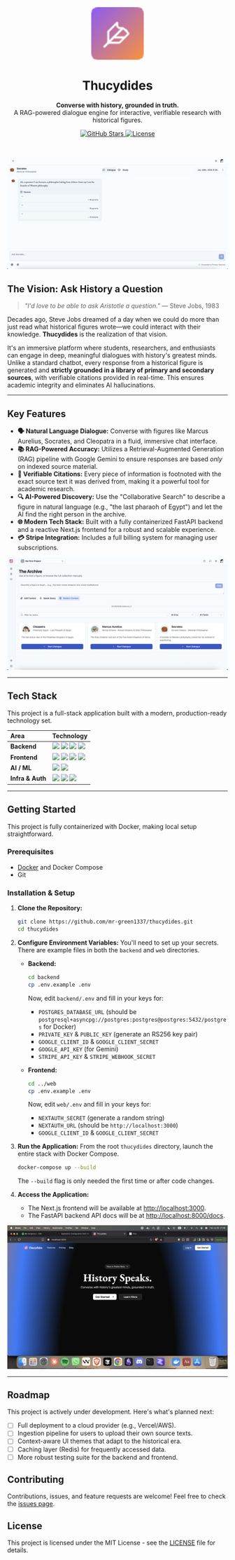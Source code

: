 <div align="center">
  <img src="https://raw.githubusercontent.com/mr-green1337/thucydides/main/assets/logo.png" alt="Thucydides Logo" width="120" />
  <h1 align="center">Thucydides</h1>
  <p align="center">
    <strong>Converse with history, grounded in truth.</strong>
    <br />
    A RAG-powered dialogue engine for interactive, verifiable research with historical figures.
  </p>
  <p align="center">
    <a href="https://github.com/mr-green1337/thucydides/stargazers">
      <img src="https://img.shields.io/github/stars/mr-green1337/thucydides?style=social" alt="GitHub Stars">
    </a>
    <a href="https://github.com/mr-green1337/thucydides/blob/main/LICENSE">
      <img src="https://img.shields.io/github/license/mr-green1337/thucydides?color=blue" alt="License">
    </a>
  </p>
</div>

<br />

<p align="center">
  <img src="https://raw.githubusercontent.com/mr-green1337/thucydides/main/assets/1.png" alt="Thucydides Dialogue Chamber">
</p>

## The Vision: Ask History a Question

> *"I'd love to be able to ask Aristotle a question."* — Steve Jobs, 1983

Decades ago, Steve Jobs dreamed of a day when we could do more than just read what historical figures wrote—we could interact with their knowledge. **Thucydides** is the realization of that vision.

It's an immersive platform where students, researchers, and enthusiasts can engage in deep, meaningful dialogues with history's greatest minds. Unlike a standard chatbot, every response from a historical figure is generated and **strictly grounded in a library of primary and secondary sources**, with verifiable citations provided in real-time. This ensures academic integrity and eliminates AI hallucinations.

---

## Key Features

- **🗣️ Natural Language Dialogue:** Converse with figures like Marcus Aurelius, Socrates, and Cleopatra in a fluid, immersive chat interface.
- **📚 RAG-Powered Accuracy:** Utilizes a Retrieval-Augmented Generation (RAG) pipeline with Google Gemini to ensure responses are based *only* on indexed source material.
- **🧾 Verifiable Citations:** Every piece of information is footnoted with the exact source text it was derived from, making it a powerful tool for academic research.
- **🔍 AI-Powered Discovery:** Use the "Collaborative Search" to describe a figure in natural language (e.g., "the last pharaoh of Egypt") and let the AI find the right person in the archive.
- **🌐 Modern Tech Stack:** Built with a fully containerized FastAPI backend and a reactive Next.js frontend for a robust and scalable experience.
- **💳 Stripe Integration:** Includes a full billing system for managing user subscriptions.

<p align="center">
  <img src="https://raw.githubusercontent.com/mr-green1337/thucydides/main/assets/2.png" alt="The Archive">
</p>

---

## Tech Stack

This project is a full-stack application built with a modern, production-ready technology set.

| Area      | Technology                                                                                                                              |
| :-------- | :-------------------------------------------------------------------------------------------------------------------------------------- |
| **Backend**   | <img src="https://img.shields.io/badge/Python-3776AB?style=for-the-badge&logo=python&logoColor=white" /> <img src="https://img.shields.io/badge/FastAPI-009688?style=for-the-badge&logo=fastapi&logoColor=white" /> <img src="https://img.shields.io/badge/SQLModel-48B0F0?style=for-the-badge&logo=python&logoColor=white" /> <img src="https://img.shields.io/badge/PostgreSQL-4169E1?style=for-the-badge&logo=postgresql&logoColor=white" /> |
| **Frontend**  | <img src="https://img.shields.io/badge/Next.js-000000?style=for-the-badge&logo=nextdotjs&logoColor=white" /> <img src="https://img.shields.io/badge/TypeScript-3178C6?style=for-the-badge&logo=typescript&logoColor=white" /> <img src="https://img.shields.io/badge/React-20232A?style=for-the-badge&logo=react&logoColor=61DAFB" /> <img src="https://img.shields.io/badge/Tailwind_CSS-38B2AC?style=for-the-badge&logo=tailwind-css&logoColor=white" />   |
| **AI / ML**   | <img src="https://img.shields.io/badge/Google_Gemini-8E77F0?style=for-the-badge&logo=google-gemini&logoColor=white" /> <img src="https://img.shields.io/badge/Qdrant-FF69B4?style=for-the-badge&logo=qdrant&logoColor=white" /> |
| **Infra & Auth** | <img src="https://img.shields.io/badge/Docker-2496ED?style=for-the-badge&logo=docker&logoColor=white" /> <img src="https://img.shields.io/badge/Stripe-6772E5?style=for-the-badge&logo=stripe&logoColor=white" /> <img src="https://img.shields.io/badge/NextAuth.js-000?style=for-the-badge&logo=nextauth.js&logoColor=white" /> |

---

## Getting Started

This project is fully containerized with Docker, making local setup straightforward.

### Prerequisites

- [Docker](https://www.docker.com/get-started/) and Docker Compose
- Git

### Installation & Setup

1.  **Clone the Repository:**
    ```bash
    git clone https://github.com/mr-green1337/thucydides.git
    cd thucydides
    ```

2.  **Configure Environment Variables:**
    You'll need to set up your secrets. There are example files in both the `backend` and `web` directories.

    - **Backend:**
      ```bash
      cd backend
      cp .env.example .env
      ```
      Now, edit `backend/.env` and fill in your keys for:
      - `POSTGRES_DATABASE_URL` (should be `postgresql+asyncpg://postgres:postgres@postgres:5432/postgres` for Docker)
      - `PRIVATE_KEY` & `PUBLIC_KEY` (generate an RS256 key pair)
      - `GOOGLE_CLIENT_ID` & `GOOGLE_CLIENT_SECRET`
      - `GOOGLE_API_KEY` (for Gemini)
      - `STRIPE_API_KEY` & `STRIPE_WEBHOOK_SECRET`

    - **Frontend:**
      ```bash
      cd ../web
      cp .env.example .env
      ```
      Now, edit `web/.env` and fill in your keys for:
      - `NEXTAUTH_SECRET` (generate a random string)
      - `NEXTAUTH_URL` (should be `http://localhost:3000`)
      - `GOOGLE_CLIENT_ID` & `GOOGLE_CLIENT_SECRET`

3.  **Run the Application:**
    From the root `thucydides` directory, launch the entire stack with Docker Compose.

    ```bash
    docker-compose up --build
    ```
    The `--build` flag is only needed the first time or after code changes.

4.  **Access the Application:**
    - The Next.js frontend will be available at [http://localhost:3000](http://localhost:3000).
    - The FastAPI backend API docs will be at [http://localhost:8000/docs](http://localhost:8000/docs).

<p align="center">
  <img src="https://raw.githubusercontent.com/mr-green1337/thucydides/main/assets/3.png" alt="Collaborative Search">
</p>

---

## Roadmap

This project is actively under development. Here's what's planned next:

- [ ] Full deployment to a cloud provider (e.g., Vercel/AWS).
- [ ] Ingestion pipeline for users to upload their own source texts.
- [ ] Context-aware UI themes that adapt to the historical era.
- [ ] Caching layer (Redis) for frequently accessed data.
- [ ] More robust testing suite for the backend and frontend.

## Contributing

Contributions, issues, and feature requests are welcome! Feel free to check the [issues page](https://github.com/mshumer/thucydides/issues).

## License

This project is licensed under the MIT License - see the [LICENSE](https://github.com/mshumer/thucydides/blob/main/LICENSE) file for details.
